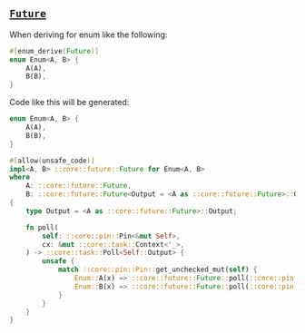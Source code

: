 ## [`Future`](https://doc.rust-lang.org/nightly/std/future/trait.Future.html)

When deriving for enum like the following:

```rust
#[enum_derive(Future)]
enum Enum<A, B> {
    A(A),
    B(B),
}
```

Code like this will be generated:

```rust
enum Enum<A, B> {
    A(A),
    B(B),
}

#[allow(unsafe_code)]
impl<A, B> ::core::future::Future for Enum<A, B>
where
    A: ::core::future::Future,
    B: ::core::future::Future<Output = <A as ::core::future::Future>::Output>,
{
    type Output = <A as ::core::future::Future>::Output;

    fn poll(
        self: ::core::pin::Pin<&mut Self>,
        cx: &mut ::core::task::Context<'_>,
    ) -> ::core::task::Poll<Self::Output> {
        unsafe {
            match ::core::pin::Pin::get_unchecked_mut(self) {
                Enum::A(x) => ::core::future::Future::poll(::core::pin::Pin::new_unchecked(x), cx),
                Enum::B(x) => ::core::future::Future::poll(::core::pin::Pin::new_unchecked(x), cx),
            }
        }
    }
}
```
